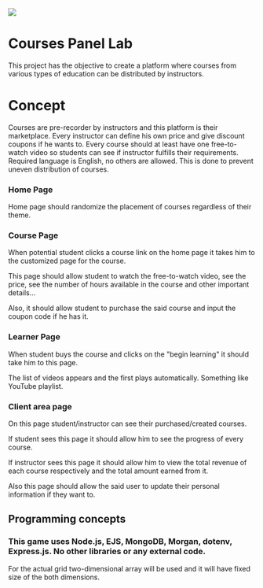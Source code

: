 <img src="https://i.imgur.com/zUy8o65.png">

# Courses Panel Lab

This project has the objective to create a platform where courses from various types of education can be distributed by instructors.

# Concept

Courses are pre-recorder by instructors and this platform is their marketplace. Every instructor can define his own price and give discount coupons if he wants to.
Every course should at least have one free-to-watch video so students can see if instructor fulfills their requirements.
Required language is English, no others are allowed. This is done to prevent uneven distribution of courses.

### Home Page

Home page should randomize the placement of courses regardless of their theme.

### Course Page

When potential student clicks a course link on the home page it takes him to the customized page for the course.

This page should allow student to watch the free-to-watch video, see the price, see the number of hours available in the course and other important details...

Also, it should allow student to purchase the said course and input the coupon code if he has it.

### Learner Page

When student buys the course and clicks on the "begin learning" it should take him to this page.

The list of videos appears and the first plays automatically. Something like YouTube playlist.

### Client area page

On this page student/instructor can see their purchased/created courses.

If student sees this page it should allow him to see the progress of every course.

If instructor sees this page it should allow him to view the total revenue of each course respectively and the total amount earned from it.

Also this page should allow the said user to update their personal information if they want to.

## Programming concepts

### This game uses Node.js, EJS, MongoDB, Morgan, dotenv, Express.js. No other libraries or any external code.

For the actual grid two-dimensional array will be used and it will have fixed size of the both dimensions.

[//]: # (## Plans for the Future)

[//]: # ()
[//]: # (* Adding better protection and checking to the customization page)

[//]: # (* Adding networking support for real multiplayer)

[//]: # (* Making better animations)

[//]: # (* Styling better)

[//]: # (* Add a soundtrack, it is less boring with it)

[//]: # (* Add sound effect to the exploding and splashing animation)